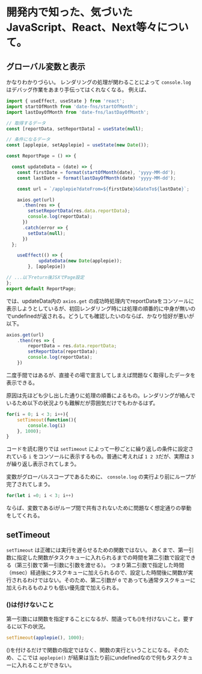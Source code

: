 # 開発内で知った、気づいたJavaScript、React、Next等々について。

## グローバル変数と表示

かなりわかりづらい。
レンダリングの処理が関わることによって `console.log` はデバッグ作業をあまり手伝ってはくれなくなる。
例えば、
```js
import { useEffect, useState } from 'react';
import startOfMonth from 'date-fns/startOfMonth';
import lastDayOfMonth from 'date-fns/lastDayOfMonth';

// 取得するデータ
const [reportData, setReportData] = useState(null);

// 条件になるデータ
const [applepie, setApplepie] = useState(new Date());

const ReportPage = () => {

  const updateData = (date) => {
  	const firstDate = format(startOfMonth(date), 'yyyy-MM-dd');
    const lastDate = format(lastDayOfMonth(date) 'yyyy-MM-dd');

    const url = `/applepie?dateFrom=${firstDate}&dateTo${lastDate}`;

    axios.get(url)
      .then(res => {
        setsetReportData(res.data.reportData);
        console.log(reportData);
      })
      .catch(error => {
        setData(null);
      })
  };

    useEffect(() => {
			updateData(new Date(applepie));
		}, [applepie])

// ...以下return後JSXでPage設定
};
export default ReportPage;
```
では、updateData内の `axios.get` の成功時処理内でreportDataをコンソールに表示しようとしているが、初回レンダリング時には処理の順番的に中身が無いのでundefinedが返される。どうしても確認したいのならば、かなり恰好が悪いが以下。
```js
axios.get(url)
	.then(res => {
		reportData = res.data.reportData;
		setReportData(reportData);
		console.log(reportData);
	})
```
二度手間ではあるが、直接その場で宣言してしまえば問題なく取得したデータを表示できる。

原因は先ほども少し出した通りに処理の順番によるもの。レンダリングが絡んでいるため以下の状況よりも難解だが雰囲気だけでもわかるはず。
```js
for(i = 0; i < 3; i++){
	setTimeout(function(){
		console.log(i)
	}, 1000);
}
```
コードを読む限りでは `setTimeout` によって一秒ごとに繰り返しの条件に設定されている `i` をコンソールに表示するもの。普通に考えれば `1 2 3`だが、実際は `3` が繰り返し表示されてしまう。

変数がグローバルスコープであるために、 `console.log` の実行より前にループが完了されてしまう。
```js
for(let i =0; i < 3; i++)
```
ならば、変数であるiがループ間で共有されないために問題なく想定通りの挙動をしてくれる。

## setTimeout

`setTimeout` は正確には実行を遅らせるための関数ではない。
あくまで、第一引数に指定した関数がタスクキューに入れられるまでの時間を第二引数で設定できる（第三引数で第一引数に引数を渡せる）。
つまり第二引数で指定した時間（msec）経過後にタスクキューに加えられるので、設定した時間後に関数が実行されるわけではない。そのため、第二引数が `0` であっても通常タスクキューに加えられるものよりも低い優先度で加えられる。

### ()は付けないこと

第一引数には関数を指定することになるが、間違っても()を付けないこと。要するに以下の状況。
```js
setTimeout(applepie(), 1000);
```
()を付けるだけで関数の指定ではなく、関数の実行ということになる。そのため、ここでは `applepie()` が結果は当たり前にundefinedなので何もタスクキューに入れることができない。
